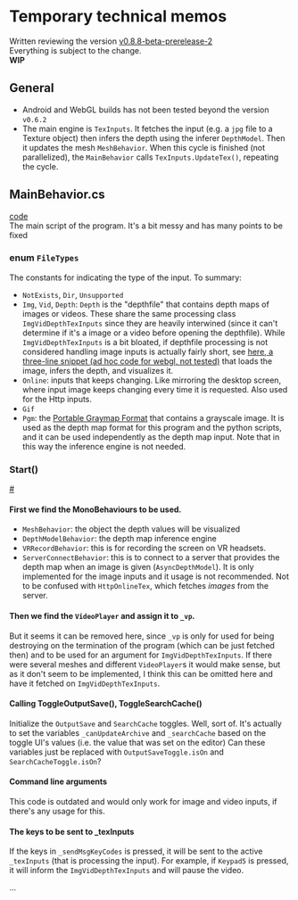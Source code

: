 # Temporary technical memos

Written reviewing the version [v0.8.8-beta-prerelease-2](https://github.com/parkchamchi/DepthViewer/releases/tag/v0.8.8-beta-prerelease-2) <br>
Everything is subject to the change. <br>
**WIP**

## General
- Android and WebGL builds has not been tested beyond the version `v0.6.2`
- The main engine is `TexInputs`. It fetches the input (e.g. a `jpg` file to a Texture object) then infers the depth using the inferer `DepthModel`. Then it updates the mesh `MeshBehavior`.
When this cycle is finished (not parallelized), the `MainBehavior` calls `TexInputs.UpdateTex()`, repeating the cycle.


## MainBehavior.cs
[code](https://github.com/parkchamchi/DepthViewer/blob/master/DEPTH/Assets/Scripts/MainBehavior.cs) <br>
The main script of the program. It's a bit messy and has many points to be fixed

### enum `FileTypes`
The constants for indicating the type of the input. To summary:
- `NotExists`, `Dir`, `Unsupported`
- `Img`, `Vid`, `Depth`: `Depth` is the "depthfile" that contains depth maps of images or videos.
These share the same processing class `ImgVidDepthTexInputs` since they are heavily interwined (since it can't determine if it's a image or a video before opening the depthfile).
While `ImgVidDepthTexInputs` is a bit bloated, if depthfile processing is not considered handling image inputs is actually fairly short,
see [here, a three-line snippet (ad hoc code for webgl, not tested)](https://github.com/parkchamchi/DepthViewer/blob/1e6ca57dd9e1c0233fa1fe1bcf2cb8007f79c8ac/DEPTH/Assets/Scripts/MainBehavior.cs#L432) that loads the image, infers the depth, and visualizes it.
- `Online`: inputs that keeps changing. Like mirroring the desktop screen, where input image keeps changing every time it is requested. Also used for the Http inputs.
- `Gif`
- `Pgm`: the [Portable Graymap Format](https://netpbm.sourceforge.net/doc/pgm.html) that contains a grayscale image.
It is used as the depth map format for this program and the python scripts, and it can be used independently as the depth map input.
Note that in this way the inference engine is not needed.

### Start()
[#](https://github.com/parkchamchi/DepthViewer/blob/1e6ca57dd9e1c0233fa1fe1bcf2cb8007f79c8ac/DEPTH/Assets/Scripts/MainBehavior.cs#L73)

#### First we find the MonoBehaviours to be used.
- `MeshBehavior`: the object the depth values will be visualized
- `DepthModelBehavior`: the depth map inference engine
- `VRRecordBehavior`: this is for recording the screen on VR headsets.
- `ServerConnectBehavior`: this is to connect to a server that provides the depth map when an image is given (`AsyncDepthModel`).
It is only implemented for the image inputs and it usage is not recommended.
Not to be confused with `HttpOnlineTex`, which fetches *images* from the server.

#### Then we find the `VideoPlayer` and assign it to `_vp`.
But it seems it can be removed here, since `_vp` is only for used for being destroying on the termination of the program (which can be just fetched then) and to be used for an argument for `ImgVidDepthTexInputs`.
If there were several meshes and different `VideoPlayer`s it would make sense, but as it don't seem to be implemented, I think this can be omitted here and have it fetched on `ImgVidDepthTexInputs`.

#### Calling ToggleOutputSave(), ToggleSearchCache()
Initialize the `OutputSave` and `SearchCache` toggles. Well, sort of. It's actually to set the variables `_canUpdateArchive` and `_searchCache` based on the toggle UI's values (i.e. the value that was set on the editor)
Can these variables just be replaced with `OutputSaveToggle.isOn` and `SearchCacheToggle.isOn`?

#### Command line arguments
This code is outdated and would only work for image and video inputs, if there's any usage for this.

#### The keys to be sent to _texInputs
If the keys in `_sendMsgKeyCodes` is pressed, it will be sent to the active `_texInputs` (that is processing the input). For example, if `Keypad5` is pressed, it will inform the `ImgVidDepthTexInputs` and will pause the video.

...
